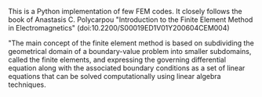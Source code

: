 This is a Python implementation of few FEM codes. It closely follows the book
of Anastasis C. Polycarpou "Introduction to the Finite Element Method in
Electromagnetics" (doi:10.2200/S00019ED1V01Y200604CEM004)

"The main concept of the finite element method is based on subdividing the
geometrical domain of a boundary-value problem into smaller subdomains, 
called the finite elements, and expressing the governing differential 
equation along with the associated boundary conditions as a set of linear 
equations that can be solved computationally using linear algebra techniques.

